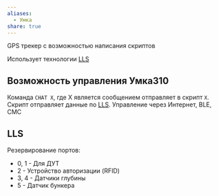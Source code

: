 ```yaml
---
aliases:
  - Умка
share: true
---
```


GPS трекер с возможностью написания скриптов

Использует технологии [LLS](../info/dataFormat/LLS/LLS.md)

## Возможность управления Умка310
Команда `CHAT X`, где Х является сообщением отправляет в скрипт `Х`. 
Скрипт отправляет данные по [LLS](../info/dataFormat/LLS/LLS.md). 
Управление через Интернет, BLE, СМС

## LLS
Резервирование портов:
* 0, 1 - Для ДУТ
* 2 - Устройство авторизации (RFID) 
* 3, 4 - Датчики глубины
* 5 - Датчик бункера